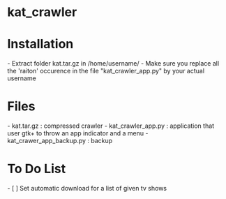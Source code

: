 kat_crawler
===========
<h1>Installation</h1>
- Extract folder kat.tar.gz in /home/username/
- Make sure you replace all the 'raiton' occurence in the file "kat_crawler_app.py"  by your actual username 

<h1>Files</h1>
- kat.tar.gz : compressed crawler
- kat_crawler_app.py : application that user gtk+ to throw an app indicator and a menu
- kat_crawer_app_backup.py : backup

<h1>To Do List </h1>
- [ ] Set automatic download for a list of given tv shows 